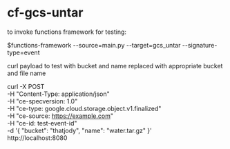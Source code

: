# cf-gcs-untar

to invoke functions framework for testing:

$functions-framework --source=main.py --target=gcs_untar --signature-type=event

curl payload to test with bucket and name replaced with appropriate bucket and file name

 curl -X POST \
     -H "Content-Type: application/json" \
     -H "ce-specversion: 1.0" \
     -H "ce-type: google.cloud.storage.object.v1.finalized" \
     -H "ce-source: https://example.com" \
     -H "ce-id: test-event-id" \
     -d '{
           "bucket": "thatjody",
           "name": "water.tar.gz"
         }' \
     http://localhost:8080
